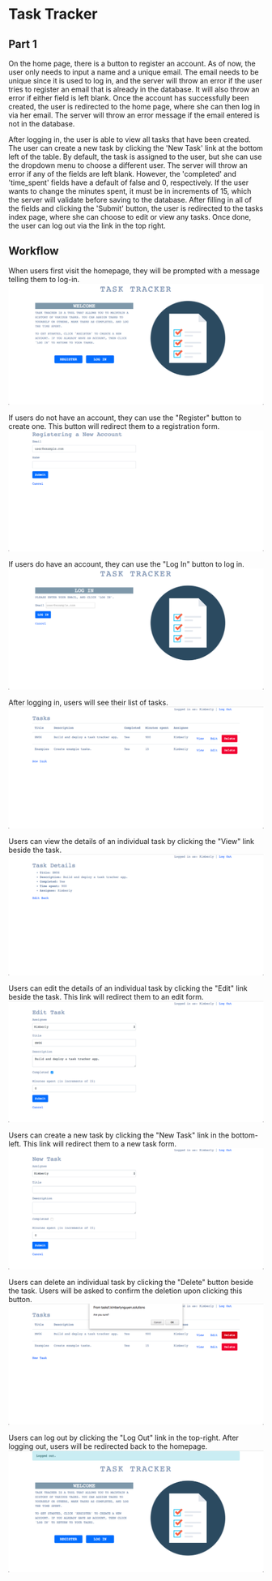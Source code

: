 # Task Tracker
## Part 1
On the home page, there is a button to register an account. As of now, the user
only needs to input a name and a unique email. The email needs to be unique
since it is used to log in, and the server will throw an error if the user tries
to register an email that is already in the database. It will also throw an
error if either field is left blank. Once the account has successfully been
created, the user is redirected to the home page, where she can then log in via
her email. The server will throw an error message if the email entered is not in
the database.

After logging in, the user is able to view all tasks that have been created. The
user can create a new task by clicking the 'New Task' link at the bottom left of
the table. By default, the task is assigned to the user, but she can use the
dropdown menu to choose a different user. The server will throw an error if any
of the fields are left blank. However, the 'completed' and 'time_spent' fields
have a default of false and 0, respectively. If the user wants to change the
minutes spent, it must be in increments of 15, which the server will validate
before saving to the database. After filling in all of the fields and clicking
the 'Submit' button, the user is redirected to the tasks index page, where she
can choose to edit or view any tasks. Once done, the user can log out via the
link in the top right.

## Workflow
When users first visit the homepage, they will be prompted with a message
telling them to log-in.
![homepage](screenshots/homepage.png)

If users do not have an account, they can use the "Register" button to create
one. This button will redirect them to a registration form.
![registration form](screenshots/registration-form.png)

If users do have an account, they can use the "Log In" button to log in. 
![log-in form](screenshots/log-in-form.png)

After logging in, users will see their list of tasks.
![dashboard](screenshots/dashboard.png)

Users can view the details of an individual task by clicking the "View" link
beside the task.
![viewing a task](screenshots/task-view.png)

Users can edit the details of an individual task by clicking the "Edit" link
beside the task. This link will redirect them to an edit form.
![editing a task](screenshots/task-edit.png)

Users can create a new task by clicking the "New Task" link in the bottom-left.
This link will redirect them to a new task form.
![creating a new task](screenshots/task-new.png)

Users can delete an individual task by clicking the "Delete" button beside the
task. Users will be asked to confirm the deletion upon clicking this button.
![deleting a task](screenshots/task-delete.png)

Users can log out by clicking the "Log Out" link in the top-right. After
logging out, users will be redirected back to the homepage.
![logging out](screenshots/log-out.png)
